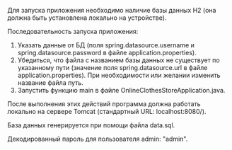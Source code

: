 Для запуска приложения необходимо наличие базы данных H2 (она должна быть установлена локально на устройстве).

Последовательность запуска приложения:
1. Указать данные от БД (поля spring.datasource.username и spring.datasource.password в файле application.properties).
2. Убедиться, что файла с названием базы данных не существует по указанному пути (значение поля spring.datasource.url в файле application.properties). При необходимости или желании изменить название файла путь.
3. Запустить функцию main в файле OnlineClothesStoreApplication.java.

После выполнения этих действий программа должна работать локально на сервере Tomcat (стандартный URL: localhost:8080/).

База данных генерируется при помощи файла data.sql.

Декодированный пароль для пользователя admin: "admin". 